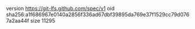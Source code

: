 version https://git-lfs.github.com/spec/v1
oid sha256:a1f686967e0140a2856f336ad67dbf39895da769e37f1529cc79d0767a2aa44f
size 11295
